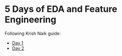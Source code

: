 # 5 Days of EDA and Feature Engineering

Following Krish Naik guide:

* [Day 1](https://www.youtube.com/watch?v=F-X82zhIfBo)
* [Day 2](https://www.youtube.com/watch?v=cGez1q4iOFU)
